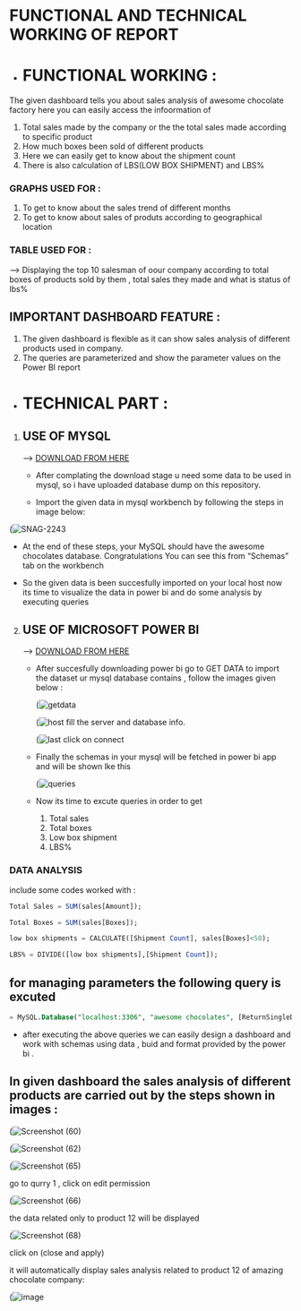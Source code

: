 # FUNCTIONAL AND TECHNICAL WORKING OF REPORT  

- # FUNCTIONAL WORKING :
The given dashboard tells you about sales analysis of awesome chocolate factory 
here you can easily access the infoormation of 

1. Total sales made by the company or the the total sales made according to specific product
2. How much boxes been sold of different products
3. Here we can easily get to know about the shipment count
4. There is also calculation of LBS(LOW BOX SHIPMENT) and LBS%

### GRAPHS USED FOR :
1. To get to know about the sales trend of different months
2. To get to know about sales of produts according to geographical location 

### TABLE USED FOR :
--> Displaying the top 10 salesman of oour company according to total boxes of products sold by them , total sales they made and what is status of lbs%

##   IMPORTANT DASHBOARD FEATURE :
1. The given dashboard is flexible as it can show sales analysis of different products used in company.
2. The queries are parameterized and show the parameter values on the Power BI report


 
- # TECHNICAL PART :

1. ## USE OF MYSQL
   --> [DOWNLOAD FROM HERE](https://www.mysql.com/)

   - After complating the download stage u need some data to be used in mysql, so i have uploaded database dump on this repository.
  
   - Import the given data in mysql workbench by following the steps in  image below:
  

  (![SNAG-2243](https://github.com/hardikty/sales-analysis-pt2/assets/174869730/4ca0a52a-30a0-47dd-83e0-215ede45e8ea)

  - At the end of these steps, your MySQL should have the awesome chocolates database. Congratulations
    You can see this from “Schemas” tab on the workbench

  - So the given data is been succesfully imported on your local host now its time to visualize the data in power bi and do some analysis by executing queries


2. ## USE OF MICROSOFT POWER BI
   --> [DOWNLOAD FROM HERE](https://www.microsoft.com/en-us/power-platform/products/power-bi/downloads)
   - After succesfully downloading power bi go to GET DATA to import the dataset ur mysql database contains , follow the images given below :
  
      (![getdata](https://github.com/hardikty/sales-analysis-pt2/assets/174869730/b2f6cfaa-7b91-4b3a-a438-3ceecd523732)

      (![host](https://github.com/hardikty/sales-analysis-pt2/assets/174869730/58d24a3f-bac8-4424-a976-32eda510fdb2)
     fill the server and database info.

     (![last](https://github.com/hardikty/sales-analysis-pt2/assets/174869730/7538670e-df93-40da-a2fd-df2c2a9c8bd2)
     click on connect

   - Finally the schemas in your mysql will be fetched in power bi app and will be shown lke this

      (![queries](https://github.com/hardikty/sales-analysis-pt2/assets/174869730/de8f5cf1-7011-43c6-ac5f-c61393b208b2)

   - Now its time to excute queries in order to get
     1. Total sales
     2. Total boxes
     3. Low box shipment
     4. LBS%

### DATA ANALYSIS

include some codes worked with :

```sql
Total Sales = SUM(sales[Amount]);
```

```sql
Total Boxes = SUM(sales[Boxes]);
```

```sql
low box shipments = CALCULATE([Shipment Count], sales[Boxes]<50);
```

```sql
LBS% = DIVIDE([low box shipments],[Shipment Count]);
```
## for managing parameters the following query is excuted 

 ```sql
= MySQL.Database("localhost:3306", "awesome chocolates", [ReturnSingleDatabase=true, Query="select * from sales #(lf)where PID = '"& #"product code" & "'"]);
```


- after executing the above queries we can easily design a dashboard and work with schemas using  data , buid and format provided by the power bi .

## In  given dashboard the sales analysis of different products are carried out by the steps shown in images :

   (![Screenshot (60)](https://github.com/hardikty/sales-analysis-pt2/assets/174869730/542ecd0e-e3ff-4182-a150-0750ee1e673a)

   (![Screenshot (62)](https://github.com/hardikty/sales-analysis-pt2/assets/174869730/48a41298-0965-4e05-8d91-9fd0e1552d60)

   (![Screenshot (65)](https://github.com/hardikty/sales-analysis-pt2/assets/174869730/646cc516-171b-4804-ad50-6f7777318972)


   go to qurry 1 , click on edit permission

   (![Screenshot (66)](https://github.com/hardikty/sales-analysis-pt2/assets/174869730/4f25baa9-47dc-4582-896d-fdc60a52bf2d)

   the data related only to product 12 will be displayed

   (![Screenshot (68)](https://github.com/hardikty/sales-analysis-pt2/assets/174869730/5922a1c8-12d1-46c2-8308-f4d9bb642c75)

   click on (close and apply)

   it  will automatically  display  sales analysis  related to product 12 of amazing chocolate company:

   (![image](https://github.com/hardikty/sales-analysis-pt2/assets/174869730/585ad6ec-f9e0-4c81-9679-5adf3acedeb1)








     

   


     


